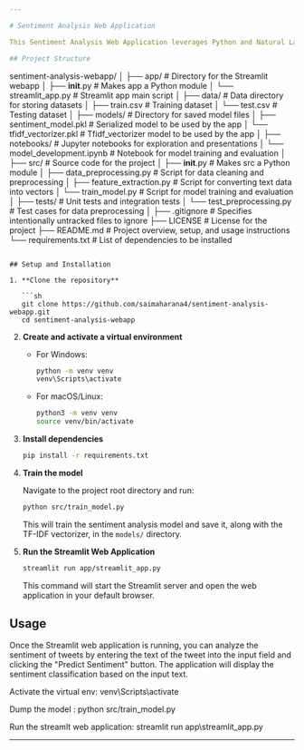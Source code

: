 ```yaml
---

# Sentiment Analysis Web Application

This Sentiment Analysis Web Application leverages Python and Natural Language Processing (NLP) techniques to analyze the sentiment of tweets. Using a trained model, the application can classify tweets as positive, negative, or neutral. This project includes a Streamlit web application for an interactive user experience.

## Project Structure

```
sentiment-analysis-webapp/
│
├── app/                        # Directory for the Streamlit webapp
│   ├── __init__.py             # Makes app a Python module
│   └── streamlit_app.py        # Streamlit app main script
│
├── data/                       # Data directory for storing datasets
│   ├── train.csv               # Training dataset
│   └── test.csv                # Testing dataset
│
├── models/                     # Directory for saved model files
│   ├── sentiment_model.pkl     # Serialized model to be used by the app
│   └── tfidf_vectorizer.pkl    # Tfidf_vectorizer model to be used by the app
│
├── notebooks/                  # Jupyter notebooks for exploration and presentations
│   └── model_development.ipynb # Notebook for model training and evaluation
│
├── src/                        # Source code for the project
│   ├── __init__.py             # Makes src a Python module
│   ├── data_preprocessing.py   # Script for data cleaning and preprocessing
│   ├── feature_extraction.py   # Script for converting text data into vectors
│   └── train_model.py          # Script for model training and evaluation
│
├── tests/                      # Unit tests and integration tests
│   └── test_preprocessing.py   # Test cases for data preprocessing
│
├── .gitignore                  # Specifies intentionally untracked files to ignore
├── LICENSE                     # License for the project
├── README.md                   # Project overview, setup, and usage instructions
└── requirements.txt            # List of dependencies to be installed
```

## Setup and Installation

1. **Clone the repository**

   ```sh
   git clone https://github.com/saimaharana4/sentiment-analysis-webapp.git
   cd sentiment-analysis-webapp
   ```

2. **Create and activate a virtual environment**

   - For Windows:

     ```sh
     python -m venv venv
     venv\Scripts\activate
     ```

   - For macOS/Linux:

     ```sh
     python3 -m venv venv
     source venv/bin/activate
     ```

3. **Install dependencies**

   ```sh
   pip install -r requirements.txt
   ```

4. **Train the model**

   Navigate to the project root directory and run:

   ```sh
   python src/train_model.py
   ```

   This will train the sentiment analysis model and save it, along with the TF-IDF vectorizer, in the `models/` directory.

5. **Run the Streamlit Web Application**

   ```sh
   streamlit run app/streamlit_app.py
   ```

   This command will start the Streamlit server and open the web application in your default browser.

## Usage

Once the Streamlit web application is running, you can analyze the sentiment of tweets by entering the text of the tweet into the input field and clicking the "Predict Sentiment" button. The application will display the sentiment classification based on the input text.

Activate the virtual env: venv\Scripts\activate

Dump the model : python src/train_model.py

Run the streamlt web application: streamlit run app\streamlit_app.py

---
```



